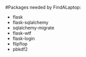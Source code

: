 #Packages needed by FindALaptop:
- flask
- flask-sqlalchemy
- sqlalchemy-migrate
- flask-wtf
- flask-login
- flipflop
- pbkdf2
